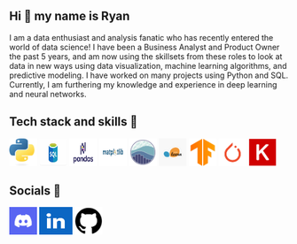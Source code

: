 ## Hi 👋 my name is Ryan

<!--
**rmodesitt/rmodesitt** is a ✨ _special_ ✨ repository because its `README.md` (this file) appears on your GitHub profile.

Here are some ideas to get you started:

- 🔭 I’m currently working on ...
- 🌱 I’m currently learning ...
- 👯 I’m looking to collaborate on ...
- 🤔 I’m looking for help with ...
- 💬 Ask me about ...
- 📫 How to reach me: ...
- 😄 Pronouns: ...
- ⚡ Fun fact: ...
-->

I am a data enthusiast and analysis fanatic who has recently entered the world of data science! I have been a Business Analyst and Product Owner the past 5 years, and am now using the skillsets from these roles to look at data in new ways using data visualization, machine learning algorithms, and predictive modeling. I have worked on many projects using Python and SQL. Currently, I am furthering my knowledge and experience in deep learning and neural networks.

## Tech stack and skills 💪
<p>
  <img src='images/python_image.jpg' width='50' height='50'>
  <img src='images/sql_image.png' width='50' height='50'>
  <img src='images/pandas_image.png' width='50' height='50'>
  <img src='images/matplotlib_image.png' width='50' height='50'>
  <img src='images/seaborn_image.png' width='50' height='50'>
  <img src='images/scikit_image.png' width='50' height='50'>
  <img src='images/tensorflow_image.png' width='50' height='50'>
  <img src='images/pytorch_image.png' width='50' height='50'>
  <img src='images/keras_image.png' width='50' height='50'>
</p>

## Socials 🤳
<p>
  <img src='images/discord_image.png' width='50' height='50'>
  <img src='images/linkedin_image.png' width='60' height='50'>
  <img src='images/github_image.png' width='50' height='50'>
</p>
